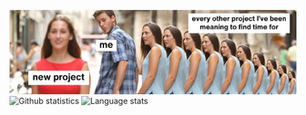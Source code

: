 ![My Github be like](https://raw.githubusercontent.com/Arekva/arekva/main/project.jpg)
![Github statistics](https://github-readme-stats.vercel.app/api?username=arekva&show_icons=true&count_private=true&theme=tokyonight) ![Language stats](https://github-readme-stats.vercel.app/api/top-langs/?username=Arekva&theme=tokyonight)
